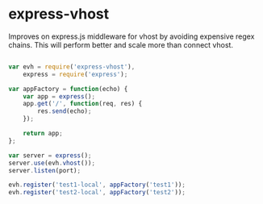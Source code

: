 express-vhost
=============

Improves on express.js middleware for vhost by avoiding expensive regex chains.  This will perform better and scale more than connect vhost.

``` javascript

var evh = require('express-vhost'),
	express = require('express');

var appFactory = function(echo) {
	var app = express();
	app.get('/', function(req, res) {
		res.send(echo);
	});

	return app;
};

var server = express();
server.use(evh.vhost());
server.listen(port);

evh.register('test1-local', appFactory('test1'));
evh.register('test2-local', appFactory('test2'));

```